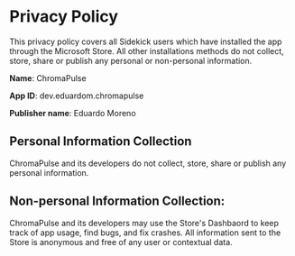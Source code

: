 # Privacy Policy

This privacy policy covers all Sidekick users which have installed the app through the Microsoft Store. All other installations methods do not collect, store, share or publish any personal or non-personal information.

**Name**: ChromaPulse

**App ID**: dev.eduardom.chromapulse

**Publisher name**: Eduardo Moreno

## Personal Information Collection

ChromaPulse and its developers do not collect, store, share or publish any personal information.

## Non-personal Information Collection:

ChromaPulse and its developers may use the Store's Dashbaord to keep track of app usage, find bugs, and fix crashes. All information sent to the Store is anonymous and free of any user or contextual data.
